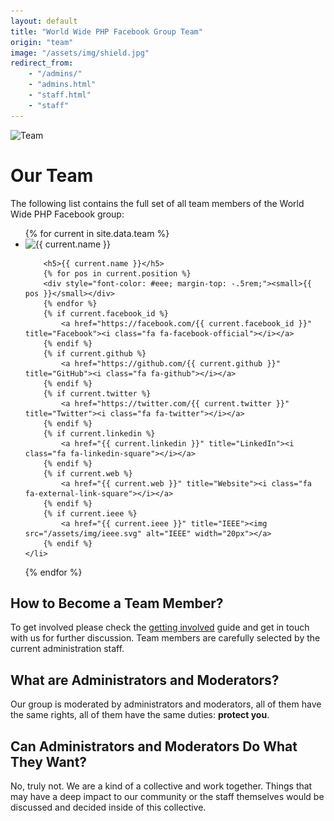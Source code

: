 ```yaml
---
layout: default
title: "World Wide PHP Facebook Group Team"
origin: "team"
image: "/assets/img/shield.jpg"
redirect_from:
    - "/admins/"
    - "admins.html"
    - "staff.html"
    - "staff"
---
```


![Team](/assets/img/shield.jpg "Team")

# Our Team

The following list contains the full set of all team members of the World Wide PHP
Facebook group:

<ul class="medium-block-grid-3">
{% for current in site.data.team %}
    <li>
        <img src="{{ current.avatar }}" alt="{{ current.name }}" class="th left" style="margin-right: 10px">

        <h5>{{ current.name }}</h5>
        {% for pos in current.position %}
        <div style="font-color: #eee; margin-top: -.5rem;"><small>{{ pos }}</small></div>
        {% endfor %}
        {% if current.facebook_id %}
            <a href="https://facebook.com/{{ current.facebook_id }}" title="Facebook"><i class="fa fa-facebook-official"></i></a>
        {% endif %}
        {% if current.github %}
            <a href="https://github.com/{{ current.github }}" title="GitHub"><i class="fa fa-github"></i></a>
        {% endif %}
        {% if current.twitter %}
            <a href="https://twitter.com/{{ current.twitter }}" title="Twitter"><i class="fa fa-twitter"></i></a>
        {% endif %}
        {% if current.linkedin %}
            <a href="{{ current.linkedin }}" title="LinkedIn"><i class="fa fa-linkedin-square"></i></a>
        {% endif %}
        {% if current.web %}
            <a href="{{ current.web }}" title="Website"><i class="fa fa-external-link-square"></i></a>
        {% endif %}
        {% if current.ieee %}
            <a href="{{ current.ieee }}" title="IEEE"><img src="/assets/img/ieee.svg" alt="IEEE" width="20px"></a>
        {% endif %}
    </li>
{% endfor %}
</ul>

## How to Become a Team Member?

To get involved please check the [getting involved](/get-involved) guide and get
in touch with us for further discussion. Team members are carefully selected by
the current administration staff.

## What are Administrators and Moderators?

Our group is moderated by administrators and moderators, all of them have the same
rights, all of them have the same duties: **protect you**.

## Can Administrators and Moderators Do What They Want?

No, truly not. We are a kind of a collective and work together. Things that may
have a deep impact to our community or the staff themselves would be discussed
and decided inside of this collective.

<div id="fb-root"></div>
<script>
window.fbAsyncInit = function() {
  FB.init({
    appId      : '566418756821183',
    xfbml      : true,
    version    : 'v2.7'
    });
  };

  (function(d, s, id){
    var js, fjs = d.getElementsByTagName(s)[0];
    if (d.getElementById(id)) {return;}
    js = d.createElement(s); js.id = id;
    js.src = "//connect.facebook.net/en_US/sdk.js";
    fjs.parentNode.insertBefore(js, fjs);
    }(document, 'script', 'facebook-jssdk'));
</script>
